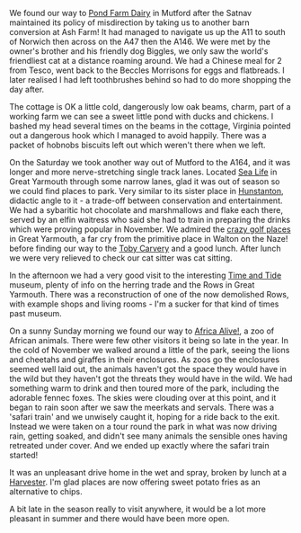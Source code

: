 We found our way to [Pond Farm Dairy](https://www.sykescottages.co.uk/cottage/Norfolk-Barnby/Pond-Farm-Dairy-954252.html) in Mutford after the Satnav maintained its policy
of misdirection by taking us to another barn conversion at Ash Farm! It had
managed to navigate us up the A11 to south of Norwich then across on the A47
then the A146.
We were met by the owner's brother and his friendly dog Biggles,
we only saw the world's friendliest cat at a distance roaming around.
We had a Chinese meal for 2 from Tesco, went back to the Beccles Morrisons for eggs and flatbreads.
I later realised I had left toothbrushes behind so had to do more shopping the day after.

The cottage is OK a little cold, dangerously low oak beams, charm, part of a working farm
we can see a sweet little pond with ducks and chickens. I bashed my head several times on the
beams in the cottage, Virginia pointed out a dangerous hook which I managed to avoid happily.
There was a packet of hobnobs biscuits left out which weren't there when we left.

On the Saturday we took another way out of Mutford to the A164, and it was longer
and more nerve-stretching single track lanes. Located [Sea Life](https://www.visitsealife.com/great-yarmouth/) in Great Yarmouth through
some narrow lanes, glad it was out of season so we could find places to park.
Very similar to its sister place in [Hunstanton](https://www.visitsealife.com/hunstanton/), didactic angle to it -
a trade-off between conservation and entertainment.
We had a sybaritic hot chocolate and marshmallows and flake each there,
served by an elfin waitress who said she had to train in preparing
the drinks which were proving popular in November.
We admired the [crazy golf places](http://www.pirates-cove.co.uk/) in Great Yarmouth,
a far cry from the primitive place in Walton on the Naze!
before finding our way to the [Toby Carvery](https://www.tobycarvery.co.uk/restaurants/east-of-england/thecaptainmanbygorleston) and a good lunch.
After lunch we were very relieved to check our cat sitter was cat sitting.

In the afternoon we had a very good visit to the interesting [Time and Tide](https://www.museums.norfolk.gov.uk/time-tide) museum,
plenty of info on the herring trade and the Rows in Great Yarmouth. There was a
reconstruction of one of the now demolished Rows, with example shops and living rooms -
I'm a sucker for that kind of times past museum.

On a sunny Sunday morning we found our way to [Africa Alive!](https://www.africa-alive.co.uk/), a zoo of African animals.
There were few other visitors it being so late in the year. In the cold of November we walked around a
little of the park, seeing the lions and cheetahs and giraffes in their enclosures.
As zoos go the enclosures seemed well laid out, the animals haven't got the space they would
have in the wild but they haven't got the threats they would have in the wild. We had
something warm to drink and then toured more of the park, including the adorable fennec
foxes. The skies were clouding over at this point, and it began to rain soon after we
saw the meerkats and servals. There was a 'safari train' and we unwisely caught it, hoping for a ride back
to the exit. Instead we were taken on a tour round the park in what was now driving rain,
getting soaked, and didn't see many animals the sensible ones having retreated under cover.
And we ended up exactly where the safari train started!

It was an unpleasant drive home in the wet and spray, broken by lunch at
a [Harvester](https://www.harvester.co.uk/restaurants/eastofengland/thepotterskilnlowestoft). I'm glad places are now offering sweet potato fries as an
alternative to chips.

A bit late in the season really to visit anywhere,
it would be a lot more pleasant in summer and there would have been more open.
